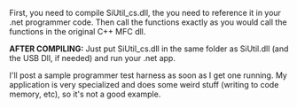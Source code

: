 First, you need to compile SiUtil\_cs.dll, the you need to reference it in your .net programmer code.  Then call the functions exactly as you would call the functions in the original C++ MFC dll.

**AFTER COMPILING:**
Just put SiUtil\_cs.dll in the same folder as SiUtil.dll (and the USB Dll, if needed) and run your .net app.

I'll post a sample programmer test harness as soon as I get one running.  My application is very specialized and does some weird stuff (writing to code memory, etc), so it's not a good example.